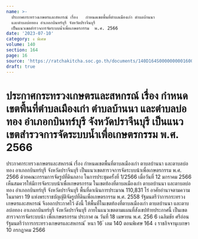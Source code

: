 ```yaml
---
name: >-
  ประกาศกระทรวงเกษตรและสหกรณ์ เรื่อง   กำหนดเขตพื้นที่ตำบลเมืองเก่า ตำบลบ้านนา
  และตำบลบ่อทอง อำเภอกบินทร์บุรี จังหวัดปราจีนบุรี
  เป็นแนวเขตสำรวจการจัดระบบน้ำเพื่อเกษตรกรรม  พ.ศ. 2566
date: '2023-07-10'
category: ง พิเศษ
volume: 140
section: 164
page: 16
source: 'https://ratchakitcha.soc.go.th/documents/140D164S0000000001600.pdf'
draft: true
---
```


# ประกาศกระทรวงเกษตรและสหกรณ์ เรื่อง   กำหนดเขตพื้นที่ตำบลเมืองเก่า ตำบลบ้านนา และตำบลบ่อทอง อำเภอกบินทร์บุรี จังหวัดปราจีนบุรี เป็นแนวเขตสำรวจการจัดระบบน้ำเพื่อเกษตรกรรม  พ.ศ. 2566

ประกาศกระทรวงเกษตรและสหกรณ์ เรื่อง กำหนดเขตพื้นที่ตาบลเมืองเก่า ตาบลบ้านนา และตาบลบ่อทอง อาเภอกบินทร์บุรี จังหวัดปราจีนบุรี เป็นแนวเขตสารวจการจัดระบบน้าเพื่อเกษตรกรรม พ.ศ. 2566 ด้วยคณะกรรมการจัดรูปที่ดินกลาง ในการประชุมครั้งที่ 1/2566 เมื่อวันที่ 12 มกราคม 2566 เห็นสมควรให้มีการจัดระบบน้าเพื่อเกษตรกรรม ในเขตท้องที่ตาบลเมืองเก่า ตาบลบ้านนา และตาบลบ่อทอง อำเภอกบินทร์บุรี จังหวัดปราจีนบุรี พื้นที่ดาเนินการประมาณ 110,831 ไร่ อาศัยอำนาจตามความในมาตรา 19 แห่งพระราชบัญญัติจัดรูปที่ดินเพื่อเกษตรกรรม พ.ศ. 2558 รัฐมนตรีว่าการกระทรวงเกษตรและสหกรณ์ จึงออกประกาศไว้ ดังนี้ ให้พื้นที่ในเขตท้องที่ตาบลเมืองเก่า ตาบลบ้านนา และตาบลบ่อทอง อาเภอกบินทร์บุรี จังหวัดปราจีนบุรี ภายในแนวเขตตามแผนที่สังเขปท้ายประกาศนี้ เป็นเขตสารวจการจัดระบบน้า เพื่อเกษตรกรรม ประกาศ ณ วันที่ 18 เมษายน พ.ศ. 256 6 เฉลิมชัย ศรีอ่อน รัฐมนตรีว่าการกระทรวงเกษตรและสหกรณ์ ้ หนา 16 ่ เลม 140 ตอนพิเศษ 164 ง ราชกิจจานุเบกษา 10 กรกฎาคม 2566

